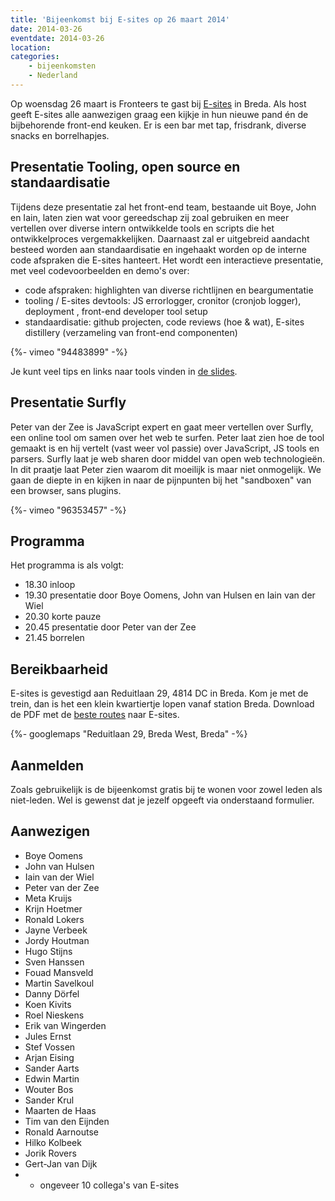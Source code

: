 ```yaml
---
title: 'Bijeenkomst bij E-sites op 26 maart 2014'
date: 2014-03-26
eventdate: 2014-03-26
location:
categories:
    - bijeenkomsten
    - Nederland
---
```


Op woensdag 26 maart is Fronteers te gast bij [E-sites](http://e-sites.nl) in Breda. Als host geeft E-sites alle aanwezigen graag een kijkje in hun nieuwe pand én de bijbehorende front-end keuken. Er is een bar met tap, frisdrank, diverse snacks en borrelhapjes.

## Presentatie Tooling, open source en standaardisatie

Tijdens deze presentatie zal het front-end team, bestaande uit Boye, John en Iain, laten zien wat voor gereedschap zij zoal gebruiken en meer vertellen over diverse intern ontwikkelde tools en scripts die het ontwikkelproces vergemakkelijken. Daarnaast zal er uitgebreid aandacht besteed worden aan standaardisatie en ingehaakt worden op de interne code afspraken die E-sites hanteert.
Het wordt een interactieve presentatie, met veel codevoorbeelden en demo's over:

-   code afspraken: highlighten van diverse richtlijnen en beargumentatie
-   tooling / E-sites devtools: JS errorlogger, cronitor (cronjob logger), deployment , front-end developer tool setup
-   standaardisatie: github projecten, code reviews (hoe & wat), E-sites distillery (verzameling van front-end componenten)

<div>
    {%- vimeo "94483899" -%}
</div>

Je kunt veel tips en links naar tools vinden in [de slides](http://frontend.e-sites.nl/fronteers/).

## Presentatie Surfly

Peter van der Zee is JavaScript expert en gaat meer vertellen over Surfly, een online tool om samen over het web te surfen. Peter laat zien hoe de tool gemaakt is en hij vertelt (vast weer vol passie) over JavaScript, JS tools en parsers.
Surfly laat je web sharen door middel van open web technologieën. In dit praatje laat Peter zien waarom dit moeilijk is maar niet onmogelijk. We gaan de diepte in en kijken in naar de pijnpunten bij het "sandboxen" van een browser, sans plugins.

<div>
    {%- vimeo "96353457" -%}
</div>

## Programma

Het programma is als volgt:

-   18.30 inloop
-   19.30 presentatie door Boye Oomens, John van Hulsen en Iain van der Wiel
-   20.30 korte pauze
-   20.45 presentatie door Peter van der Zee
-   21.45 borrelen

## Bereikbaarheid

E-sites is gevestigd aan Reduitlaan 29, 4814 DC in Breda. Kom je met de trein, dan is het een klein kwartiertje lopen vanaf station Breda.
Download de PDF met de [beste routes](http://www.e-sites.nl/files/downloads/Bereikbaarheid_e-sites.pdf) naar E-sites.

{%- googlemaps "Reduitlaan 29, Breda West, Breda" -%}

## Aanmelden

Zoals gebruikelijk is de bijeenkomst gratis bij te wonen voor zowel leden als niet-leden. Wel is gewenst dat je jezelf opgeeft via onderstaand formulier.

## Aanwezigen

-   Boye Oomens
-   John van Hulsen
-   Iain van der Wiel
-   Peter van der Zee
-   Meta Kruijs
-   Krijn Hoetmer
-   Ronald Lokers
-   Jayne Verbeek
-   Jordy Houtman
-   Hugo Stijns
-   Sven Hanssen
-   Fouad Mansveld
-   Martin Savelkoul
-   Danny Dörfel
-   Koen Kivits
-   Roel Nieskens
-   Erik van Wingerden
-   Jules Ernst
-   Stef Vossen
-   Arjan Eising
-   Sander Aarts
-   Edwin Martin
-   Wouter Bos
-   Sander Krul
-   Maarten de Haas
-   Tim van den Eijnden
-   Ronald Aarnoutse
-   Hilko Kolbeek
-   Jorik Rovers
-   Gert-Jan van Dijk
-   -   ongeveer 10 collega's van E-sites

